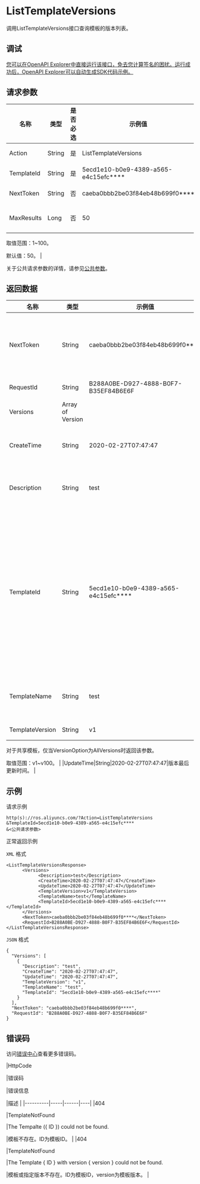 # ListTemplateVersions

调用ListTemplateVersions接口查询模板的版本列表。

## 调试

[您可以在OpenAPI Explorer中直接运行该接口，免去您计算签名的困扰。运行成功后，OpenAPI Explorer可以自动生成SDK代码示例。](https://api.aliyun.com/#product=ROS&api=ListTemplateVersions&type=RPC&version=2019-09-10)

## 请求参数

|名称|类型|是否必选|示例值|描述|
|--|--|----|---|--|
|Action|String|是|ListTemplateVersions|要执行的操作，取值：ListTemplateVersions。 |
|TemplateId|String|是|5ecd1e10-b0e9-4389-a565-e4c15efc\*\*\*\*|模板ID。支持共享模板和私有模板。 |
|NextToken|String|否|caeba0bbb2be03f84eb48b699f0\*\*\*\*|下一个查询开始的Token。 |
|MaxResults|Long|否|50|使用NextToken方式查询时，每次最多返回的结果数。

 取值范围：1~100。

 默认值：50。 |

关于公共请求参数的详情，请参见[公共参数](~~131957~~)。

## 返回数据

|名称|类型|示例值|描述|
|--|--|---|--|
|NextToken|String|caeba0bbb2be03f84eb48b699f0\*\*\*\*|本次调用返回的查询凭证值。 |
|RequestId|String|B288A0BE-D927-4888-B0F7-B35EF84B6E6F|请求ID。 |
|Versions|Array of Version| |版本列表。 |
|CreateTime|String|2020-02-27T07:47:47|版本创建时间。 |
|Description|String|test|版本相关的模板描述。 |
|TemplateId|String|5ecd1e10-b0e9-4389-a565-e4c15efc\*\*\*\*|模板ID。支持共享模板和私有模板。若为共享模板，取值与模板ARN相同。 |
|TemplateName|String|test|版本相关的模板名称。 |
|TemplateVersion|String|v1|版本号。

 对于共享模板，仅当VersionOption为AllVersions时返回该参数。

 取值范围：v1~v100。 |
|UpdateTime|String|2020-02-27T07:47:47|版本最后更新时间。 |

## 示例

请求示例

```
http(s)://ros.aliyuncs.com/?Action=ListTemplateVersions
&TemplateId=5ecd1e10-b0e9-4389-a565-e4c15efc****
&<公共请求参数>
```

正常返回示例

`XML` 格式

```
<ListTemplateVersionsResponse>
      <Versions>
            <Description>test</Description>
            <CreateTime>2020-02-27T07:47:47</CreateTime>
            <UpdateTime>2020-02-27T07:47:47</UpdateTime>
            <TemplateVersion>v1</TemplateVersion>
            <TemplateName>test</TemplateName>
            <TemplateId>5ecd1e10-b0e9-4389-a565-e4c15efc****</TemplateId>
      </Versions>
      <NextToken>caeba0bbb2be03f84eb48b699f0****</NextToken>
      <RequestId>B288A0BE-D927-4888-B0F7-B35EF84B6E6F</RequestId>
</ListTemplateVersionsResponse>
```

`JSON` 格式

```
{
  "Versions": [
    {
      "Description": "test",
      "CreateTime": "2020-02-27T07:47:47",
      "UpdateTime": "2020-02-27T07:47:47",
      "TemplateVersion": "v1",
      "TemplateName": "test",
      "TemplateId": "5ecd1e10-b0e9-4389-a565-e4c15efc****"
    }
  ],
  "NextToken": "caeba0bbb2be03f84eb48b699f0****",
  "RequestId": "B288A0BE-D927-4888-B0F7-B35EF84B6E6F"
}
```

## 错误码

访问[错误中心](https://error-center.alibabacloud.com/status/product/ROS)查看更多错误码。

|HttpCode

|错误码

|错误信息

|描述 |
|----------|-----|------|----|
|404

|TemplateNotFound

|The Tempalte \(\{ ID \}\) could not be found.

|模板不存在。ID为模板ID。 |
|404

|TemplateNotFound

|The Template \{ ID \} with version \{ version \} could not be found.

|模板或指定版本不存在。ID为模板ID，version为模板版本。 |

